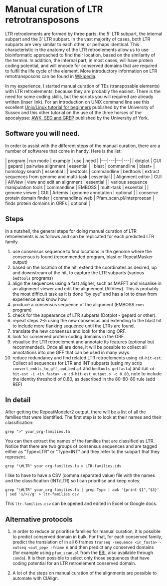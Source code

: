 # Manual curation of LTR retrotransposons

LTR retroelements are formed by three parts: the 5' LTR subpart, the internal subpart and the 3' LTR subpart. In the vast majority of cases, both LTR subparts are very similar to each other, or perhaps identical. This characteristic in the anatomy of the LTR retroelements allow us to use bioinformatic approached to find their location, based on the similarity of the termini. In addition, the internal part, in most cases, will have protein coding potential, and will encode for conserved domains that are required to fulfil the life cycle of the element. More introductory information on LTR retrotransposons can be found in [Wikipedia](https://en.wikipedia.org/wiki/LTR_retrotransposon).

In my experience, I started manual curation of TEs (transposable elements) with LTR retroelements, because they are probably the easiest. There is the need for some coding skills, but the scripts you will required are already written (inser link). For an introduction on UNIX command line see this excellent [Unix/Linux tutorial for beginners](http://www.ee.surrey.ac.uk/Teaching/Unix/index.html) published by the University of Sussex and this other tutorial on the use of the three horses of the apocalypse: [AWK, SED and GREP](https://www-users.york.ac.uk/~mijp1/teaching/2nd_year_Comp_Lab/guides/grep_awk_sed.pdf) published by the University of York. 


## Software you will need.

In order to assist with the different steps of the manual curation, there are a number of softwares that come in handy. Here is the list:

| program  | run mode  |  example |  use | need |
|---|---|---|---|
|  dotplot  | GUI  | gepard   |  pairwise alignment | essential |
| blast  | commandline  | blast+  | homology search  | essential |
| bedtools | commandline | bedtools | extract sequences from genome and multi-task | essential |
| Alignment editor | GUI  | AliView  | view and edit an alignment  |  essential |
| various sequence manipulation tools | commandline | EMBOSS | multi-task | essential |
| genome viewer | GUI | Artemis | genome annotation | optional | 
| conserve protein domain finder | commandline/ web | Pfam_scan.pl/interproscan | finds protein domains in ORFs | optional |


## Steps

In a nutshell, the general steps for doing manual curation of LTR retroelements is as follows and can be replicated for each predicted LTR family. 

1. use consensus sequence to find locations in the genome where the consensus is found (recommended program, blast or RepeatMasker output)
2. based on the location of the hit, extend the coordinates as desired, up and downstream of the hit, to capture the LTR subparts (various `bedtools` programs)
3. align the sequences using a fast aligner, such as MAFFT and visualise in an alignment viewer and edit the alignement (AliView). This is probably the most difficult task as it is done "by eye" and has a lot to draw from experience and know how. 
4. produce a consensus sequence of the alignment (EMBOSS `cons` program)
5. check for the appearance of LTR subparts (Dotplot - gepard or other). 
6. repeat steps 2-5 using the new consensus and extending to the blast hit to include more flanking sequence until the LTRs are found. 
7. translate the new consensus and look for the long ORF. 
8. look for conserved protein coding domains in the ORF.
9. visualise the LTR retroelement and annotate its features (optional but recommended). Once all are done, it will be possible to collect all annotations into one GFF that can be used in many ways. 
10. reduce redundancy and find related LTR retroelements using `cd-hit-est`. Collect all sequences for LTR and INT subparts (using my scrip `convert_embls_to_gff_and_bed.pl` and `bedtools getfasta`) and run `cd-hit-est -i <in.fasta> -o cd-hit-est_output.o -c 0.80`, note to include the identity threshold of 0.80, as described in the 80-80-80 rule (add REF)


## In detail 

After getting the RepeatModeler2 output, there will be a list of all the families that were identified. The first step is to look at their names and their classification:

`grep ">" your_org-families.fa`

You can then extract the names of the families that are classified as LTR. Notice that there are two groups of consensus sequences and are tagged either as "Type=LTR" or "Type=INT" and they refer to the subpart that they represent. 

`grep "\#LTR" your_org-families.fa > LTR-families.ids`

I like to have to have a CSV (comma separated value) file with the names and the classification (INT/LTR) so I can prioritise and keep notes:

`grep "\#LTR" your_org-families.fa | grep Type | awk '{print $1","$3}' | sed 's/>//g' > ltr-families.csv`

This `ltr-families.csv` can be opened and edited in Excel or Google docs. 



## Alternative protocols

1. in order to reduce or prioritise families for manual curation, it is possible to predict conserved domain in bulk. For that, for each conserved family, predict the translation of in all 6 frames `transeq -sequence <in_fasta> -outseq <out_pep> -frame 6` and then predict any conserved domains (for example using `pfam_scan.pl` from the [EBI](https://www.ebi.ac.uk/Tools/pfa/pfamscan/), also available through `conda`). It is then possible to select only those sequences that have coding potential for an LTR retroelement conserved domain. 

2. A lot of the steps on manual curation of the alignments are possible to automate with CIAlign. 

